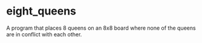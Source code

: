 # eight_queens
A program that places 8 queens on an 8x8 board where none of the queens are in conflict with each other.
